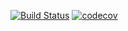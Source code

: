 [![Build Status](https://www.travis-ci.com/mvaradi/random-problems.svg?branch=main)](https://www.travis-ci.com/mvaradi/random-problems)
[![codecov](https://codecov.io/gh/mvaradi/random-problems/branch/main/graph/badge.svg?token=EQGTUBOV27)](https://codecov.io/gh/mvaradi/random-problems)
